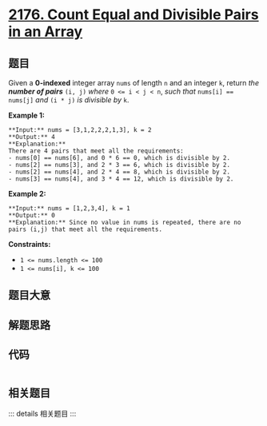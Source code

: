 # [2176. Count Equal and Divisible Pairs in an Array](https://leetcode.com/problems/count-equal-and-divisible-pairs-in-an-array)

## 题目

Given a **0-indexed** integer array `nums` of length `n` and an integer `k`,
return _the **number of pairs**_ `(i, j)` _where_ `0 <= i < j < n`, _such
that_ `nums[i] == nums[j]` _and_ `(i * j)` _is divisible by_ `k`.



**Example 1:**

    
    
    **Input:** nums = [3,1,2,2,2,1,3], k = 2
    **Output:** 4
    **Explanation:**
    There are 4 pairs that meet all the requirements:
    - nums[0] == nums[6], and 0 * 6 == 0, which is divisible by 2.
    - nums[2] == nums[3], and 2 * 3 == 6, which is divisible by 2.
    - nums[2] == nums[4], and 2 * 4 == 8, which is divisible by 2.
    - nums[3] == nums[4], and 3 * 4 == 12, which is divisible by 2.
    

**Example 2:**

    
    
    **Input:** nums = [1,2,3,4], k = 1
    **Output:** 0
    **Explanation:** Since no value in nums is repeated, there are no pairs (i,j) that meet all the requirements.
    



**Constraints:**

  * `1 <= nums.length <= 100`
  * `1 <= nums[i], k <= 100`


## 题目大意

## 解题思路

## 代码

```javascript

```

## 相关题目

::: details 相关题目
:::
